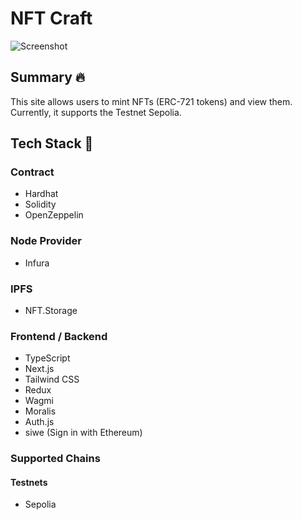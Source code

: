 # NFT Craft

![Screenshot](https://github.com/masakifukunishi/nft-craft/assets/42294938/5d344009-b6f8-4486-bad4-e35ef5ec2425)

## Summary 🔥
This site allows users to mint NFTs (ERC-721 tokens) and view them. Currently, it supports the Testnet Sepolia.

## Tech Stack 🔗
### Contract
- Hardhat
- Solidity
- OpenZeppelin

### Node Provider
- Infura

### IPFS
- NFT.Storage

### Frontend / Backend
- TypeScript
- Next.js
- Tailwind CSS
- Redux
- Wagmi
- Moralis
- Auth.js
- siwe (Sign in with Ethereum)

### Supported Chains
#### Testnets
- Sepolia